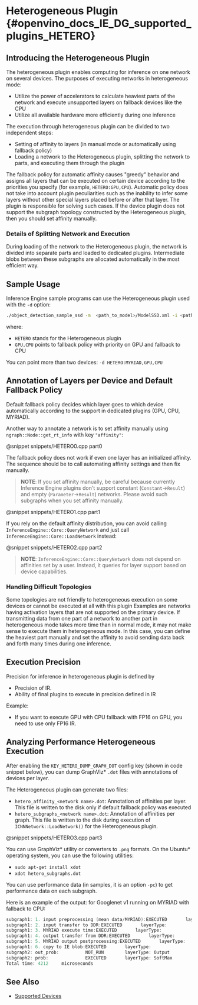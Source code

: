 Heterogeneous Plugin {#openvino_docs_IE_DG_supported_plugins_HETERO}
=======

## Introducing the Heterogeneous Plugin

The heterogeneous plugin enables computing for inference on one network on several devices.
The purposes of executing networks in heterogeneous mode:
* Utilize the power of accelerators to calculate heaviest parts of the network and execute unsupported layers on fallback devices like the CPU 
* Utilize all available hardware more efficiently during one inference

The execution through heterogeneous plugin can be divided to two independent steps:
* Setting of affinity to layers (in manual mode or automatically using fallback policy)
* Loading a network to the Heterogeneous plugin, splitting the network to parts, and executing them through the plugin

The fallback policy for automatic affinity causes "greedy" behavior and assigns all layers that can be executed on certain device according to the priorities you specify (for example, `HETERO:GPU,CPU`).
Automatic policy does not take into account plugin peculiarities such as the inability to infer some layers without other special layers placed before or after that layer. The plugin is responsible for solving such cases. If the device plugin does not support the subgraph topology constructed by the Heterogeneous plugin, then you should set affinity manually.

### Details of Splitting Network and Execution
During loading of the network to the Heterogeneous plugin, the network is divided into separate parts and loaded to dedicated plugins.
Intermediate blobs between these subgraphs are allocated automatically in the most efficient way.

## Sample Usage

Inference Engine sample programs can use the Heterogeneous plugin used with the `-d` option:

```sh
./object_detection_sample_ssd -m  <path_to_model>/ModelSSD.xml -i <path_to_pictures>/picture.jpg -d HETERO:GPU,CPU
```
where:
- `HETERO` stands for the Heterogeneous plugin
- `GPU,CPU` points to fallback policy with priority on GPU and fallback to CPU

You can point more than two devices: `-d HETERO:MYRIAD,GPU,CPU`


## Annotation of Layers per Device and Default Fallback Policy
Default fallback policy decides which layer goes to which device automatically according to the support in dedicated plugins (GPU, CPU, MYRIAD).

Another way to annotate a network is to set affinity manually using <code>ngraph::Node::get_rt_info</code> with key `"affinity"`:

@snippet snippets/HETERO0.cpp part0

The fallback policy does not work if even one layer has an initialized affinity. The sequence should be to call automating affinity settings and then fix manually.

> **NOTE**: If you set affinity manually, be careful because currently Inference Engine plugins don't support constant (`Constant`->`Result`) and empty (`Parameter`->`Result`) networks. Please avoid such subgraphs when you set affinity manually.

@snippet snippets/HETERO1.cpp part1

If you rely on the default affinity distribution, you can avoid calling <code>InferenceEngine::Core::QueryNetwork</code> and just call <code>InferenceEngine::Core::LoadNetwork</code> instead:

@snippet snippets/HETERO2.cpp part2

> **NOTE**: `InferenceEngine::Core::QueryNetwork` does not depend on affinities set by a user. Instead, it queries for layer support based on device capabilities.

### Handling Difficult Topologies

Some topologies are not friendly to heterogeneous execution on some devices or cannot be executed at all with this plugin
Examples are networks having activation layers that are not supported on the primary device.
If transmitting data from one part of a network to another part in heterogeneous mode takes more time than in normal mode, it may not make sense to execute them in heterogeneous mode.
In this case, you can define the heaviest part manually and set the affinity to avoid sending data back and forth many times during one inference.


## Execution Precision
Precision for inference in heterogeneous plugin is defined by
* Precision of IR.
* Ability of final plugins to execute in precision defined in IR

Example:
* If you want to execute GPU with CPU fallback with FP16 on GPU, you need to use only FP16 IR.

## Analyzing Performance Heterogeneous Execution
After enabling the <code>KEY_HETERO_DUMP_GRAPH_DOT</code> config key (shown in code snippet below), you can dump GraphViz* `.dot` files with annotations of devices per layer.

The Heterogeneous plugin can generate two files:
* `hetero_affinity_<network name>.dot`: Annotation of affinities per layer. This file is written to the disk only if default fallback policy was executed
* `hetero_subgraphs_<network name>.dot`: Annotation of affinities per graph. This file is written to the disk during execution of <code>ICNNNetwork::LoadNetwork()</code> for the Heterogeneous plugin.

@snippet snippets/HETERO3.cpp part3

You can use GraphViz* utility or converters to `.png` formats. On the Ubuntu* operating system, you can use the following utilities:
* `sudo apt-get install xdot`
* `xdot hetero_subgraphs.dot`


You can use performance data (in samples, it is an option `-pc`) to get performance data on each subgraph.

Here is an example of the output: for Googlenet v1 running on MYRIAD with fallback to CPU:
```cpp
subgraph1: 1. input preprocessing (mean data/MYRIAD):EXECUTED       layerType:                    realTime: 129        cpu: 129            execType:
subgraph1: 2. input transfer to DDR:EXECUTED       layerType:                    realTime: 201        cpu: 0              execType:
subgraph1: 3. MYRIAD execute time:EXECUTED       layerType:                    realTime: 3808       cpu: 0              execType:
subgraph1: 4. output transfer from DDR:EXECUTED       layerType:                    realTime: 55         cpu: 0              execType:
subgraph1: 5. MYRIAD output postprocessing:EXECUTED       layerType:                    realTime: 7          cpu: 7              execType:
subgraph1: 6. copy to IE blob:EXECUTED       layerType:                    realTime: 2          cpu: 2              execType:
subgraph2: out_prob:          NOT_RUN        layerType: Output             realTime: 0          cpu: 0              execType: unknown
subgraph2: prob:              EXECUTED       layerType: SoftMax            realTime: 10         cpu: 10             execType: ref
Total time: 4212     microseconds
```
## See Also
* [Supported Devices](Supported_Devices.md)
